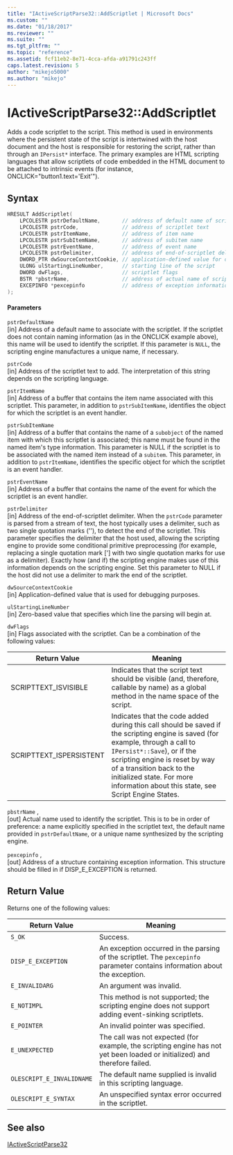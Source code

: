 ```yaml
---
title: "IActiveScriptParse32::AddScriptlet | Microsoft Docs"
ms.custom: ""
ms.date: "01/18/2017"
ms.reviewer: ""
ms.suite: ""
ms.tgt_pltfrm: ""
ms.topic: "reference"
ms.assetid: fcf11eb2-8e71-4cca-afda-a91791c243ff
caps.latest.revision: 5
author: "mikejo5000"
ms.author: "mikejo"
---
```

# IActiveScriptParse32::AddScriptlet
Adds a code scriptlet to the script. This method is used in environments where the persistent state of the script is intertwined with the host document and the host is responsible for restoring the script, rather than through an `IPersist*` interface. The primary examples are HTML scripting languages that allow scriptlets of code embedded in the HTML document to be attached to intrinsic events (for instance, ONCLICK="button1.text='Exit'").  
  
## Syntax  
  
```cpp
HRESULT AddScriptlet(  
    LPCOLESTR pstrDefaultName,       // address of default name of scriptlet  
    LPCOLESTR pstrCode,              // address of scriptlet text  
    LPCOLESTR pstrItemName,          // address of item name  
    LPCOLESTR pstrSubItemName,       // address of subitem name  
    LPCOLESTR pstrEventName,         // address of event name  
    LPCOLESTR pstrDelimiter,         // address of end-of-scriptlet delimiter  
    DWORD_PTR dwSourceContextCookie, // application-defined value for debugging  
    ULONG ulStartingLineNumber,      // starting line of the script  
    DWORD dwFlags,                   // scriptlet flags  
    BSTR *pbstrName,                 // address of actual name of scriptlet  
    EXCEPINFO *pexcepinfo            // address of exception information  
);  
```  
  
#### Parameters  
 `pstrDefaultName`  
 [in] Address of a default name to associate with the scriptlet. If the scriptlet does not contain naming information (as in the ONCLICK example above), this name will be used to identify the scriptlet. If this parameter is `NULL`, the scripting engine manufactures a unique name, if necessary.  
  
 `pstrCode`  
 [in] Address of the scriptlet text to add. The interpretation of this string depends on the scripting language.  
  
 `pstrItemName`  
 [in] Address of a buffer that contains the item name associated with this scriptlet. This parameter, in addition to `pstrSubItemName`, identifies the object for which the scriptlet is an event handler.  
  
 `pstrSubItemName`  
 [in] Address of a buffer that contains the name of a `subobject` of the named item with which this scriptlet is associated; this name must be found in the named item's type information. This parameter is NULL if the scriptlet is to be associated with the named item instead of a `subitem`. This parameter, in addition to `pstrItemName`, identifies the specific object for which the scriptlet is an event handler.  
  
 `pstrEventName`  
 [in] Address of a buffer that contains the name of the event for which the scriptlet is an event handler.  
  
 `pstrDelimiter`  
 [in] Address of the end-of-scriptlet delimiter. When the `pstrCode` parameter is parsed from a stream of text, the host typically uses a delimiter, such as two single quotation marks (''), to detect the end of the scriptlet. This parameter specifies the delimiter that the host used, allowing the scripting engine to provide some conditional primitive preprocessing (for example, replacing a single quotation mark ['] with two single quotation marks for use as a delimiter). Exactly how (and if) the scripting engine makes use of this information depends on the scripting engine. Set this parameter to NULL if the host did not use a delimiter to mark the end of the scriptlet.  
  
 `dwSourceContextCookie`  
 [in] Application-defined value that is used for debugging purposes.  
  
 `ulStartingLineNumber`  
 [in] Zero-based value that specifies which line the parsing will begin at.  
  
 `dwFlags`  
 [in] Flags associated with the scriptlet. Can be a combination of the following values:  
  
|Return Value|Meaning|  
|------------------|-------------|  
|SCRIPTTEXT_ISVISIBLE|Indicates that the script text should be visible (and, therefore, callable by name) as a global method in the name space of the script.|  
|SCRIPTTEXT_ISPERSISTENT|Indicates that the code added during this call should be saved if the scripting engine is saved (for example, through a call to `IPersist*::Save`), or if the scripting engine is reset by way of a transition back to the initialized state. For more information about this state, see Script Engine States.|  
  
 `pbstrName` ,  
 [out] Actual name used to identify the scriptlet. This is to be in order of preference: a name explicitly specified in the scriptlet text, the default name provided in `pstrDefaultName`, or a unique name synthesized by the scripting engine.  
  
 `pexcepinfo` ,  
 [out] Address of a structure containing exception information. This structure should be filled in if DISP_E_EXCEPTION is returned.  
  
## Return Value  
 Returns one of the following values:  
  
|Return Value|Meaning|  
|------------------|-------------|  
|`S_OK`|Success.|  
|`DISP_E_EXCEPTION`|An exception occurred in the parsing of the scriptlet. The `pexcepinfo` parameter contains information about the exception.|  
|`E_INVALIDARG`|An argument was invalid.|  
|`E_NOTIMPL`|This method is not supported; the scripting engine does not support adding event-sinking scriptlets.|  
|`E_POINTER`|An invalid pointer was specified.|  
|`E_UNEXPECTED`|The call was not expected (for example, the scripting engine has not yet been loaded or initialized) and therefore failed.|  
|`OLESCRIPT_E_INVALIDNAME`|The default name supplied is invalid in this scripting language.|  
|`OLESCRIPT_E_SYNTAX`|An unspecified syntax error occurred in the scriptlet.|  
  
## See also  
 [IActiveScriptParse32](../../winscript/reference/iactivescriptparse32.md)